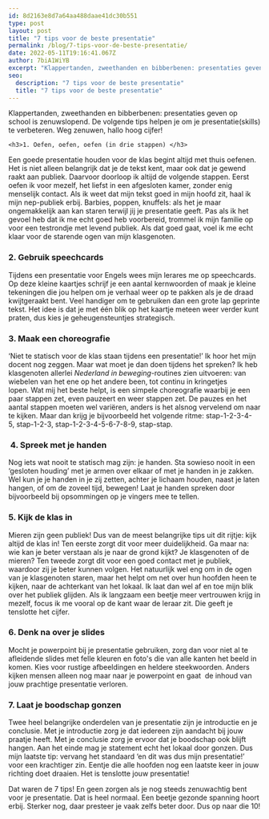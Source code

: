 ```yaml
---
id: 8d2163e8d7a64aa488daae41dc30b551
type: post
layout: post
title: "7 tips voor de beste presentatie"
permalink: /blog/7-tips-voor-de-beste-presentatie/
date: 2022-05-11T19:16:41.067Z
author: 7biA1WiYB
excerpt: "Klappertanden, zweethanden en bibberbenen: presentaties geven op school is zenuwslopend. De volgende tips helpen je om je presentatie(skills) te verbeteren. Weg zenuwen, hallo hoog cijfer!  "
seo:
  description: "7 tips voor de beste presentatie"
  title: "7 tips voor de beste presentatie"
---
```

Klappertanden, zweethanden en bibberbenen: presentaties geven op school is zenuwslopend. De volgende tips helpen je om je presentatie(skills) te verbeteren. Weg zenuwen, hallo hoog cijfer!  

    <h3>1. Oefen, oefen, oefen (in drie stappen) </h3>
<p>Een goede presentatie houden voor de klas begint altijd met thuis oefenen. Het is niet alleen belangrijk dat je de tekst kent, maar ook dat je gewend raakt aan publiek. Daarvoor doorloop ik altijd de volgende stappen. Eerst oefen ik voor mezelf, het liefst in een afgesloten kamer, zonder enig menselijk contact. Als ik weet dat mijn tekst goed in mijn hoofd zit, haal ik mijn nep-publiek erbij. Barbies, poppen, knuffels: als het je maar ongemakkelijk aan kan staren terwijl jij je presentatie geeft. Pas als ik het gevoel heb dat ik me echt goed heb voorbereid, trommel ik mijn familie op voor een testrondje met levend publiek. Als dat goed gaat, voel ik me echt klaar voor de starende ogen van mijn klasgenoten. </p>
<h3>2. Gebruik speechcards </h3>
<p>Tijdens een presentatie voor Engels wees mijn lerares me op speechcards. Op deze kleine kaartjes schrijf je een aantal kernwoorden of maak je kleine tekeningen die jou helpen om je verhaal weer op te pakken als je de draad kwijtgeraakt bent. Veel handiger om te gebruiken dan een grote lap geprinte tekst. Het idee is dat je met één blik op het kaartje meteen weer verder kunt praten, dus kies je geheugensteuntjes strategisch.</p>
<h3>3. Maak een choreografie </h3>
<p>‘Niet te statisch voor de klas staan tijdens een presentatie!’ Ik hoor het mijn docent nog zeggen. Maar wat moet je dan doen tijdens het spreken? Ik heb klasgenoten allerlei <em>Nederland in beweging</em>-routines zien uitvoeren: van wiebelen van het ene op het andere been, tot continu in kringetjes lopen. Wat mij het beste helpt, is een simpele choreografie waarbij je een paar stappen zet, even pauzeert en weer stappen zet. De pauzes en het aantal stappen moeten wel variëren, anders is het alsnog vervelend om naar te kijken. Maar dan krijg je bijvoorbeeld het volgende ritme: stap-1-2-3-4-5, stap-1-2-3, stap-1-2-3-4-5-6-7-8-9, stap-stap.</p>
<h3> 4. Spreek met je handen </h3>
<p>Nog iets wat nooit te statisch mag zijn: je handen. Sta sowieso nooit in een ‘gesloten houding’ met je armen over elkaar of met je handen in je zakken. Wel kun je je handen in je zij zetten, achter je lichaam houden, naast je laten hangen, of om de zoveel tijd, bewegen! Laat je handen spreken door bijvoorbeeld bij opsommingen op je vingers mee te tellen.</p>
<h3>5. Kijk de klas in </h3>
<p>Mieren zijn geen publiek! Dus van de meest belangrijke tips uit dit rijtje: kijk altijd de klas in! Ten eerste zorgt dit voor meer duidelijkheid. Ga maar na: wie kan je beter verstaan als je naar de grond kijkt? Je klasgenoten of de mieren? Ten tweede zorgt dit voor een goed contact met je publiek, waardoor zij je beter kunnen volgen. Het natuurlijk wel eng om in de ogen van je klasgenoten staren, maar het helpt om net over hun hoofden heen te kijken, naar de achterkant van het lokaal. Ik laat dan wel af en toe mijn blik over het publiek glijden. Als ik langzaam een beetje meer vertrouwen krijg in mezelf, focus ik me vooral op de kant waar de leraar zit. Die geeft je tenslotte het cijfer. </p>
<h3>6. Denk na over je slides </h3>
<p>Mocht je powerpoint bij je presentatie gebruiken, zorg dan voor niet al te afleidende slides met felle kleuren en foto's die van alle kanten het beeld in komen. Kies voor rustige afbeeldingen en heldere steekwoorden. Anders kijken mensen alleen nog maar naar je powerpoint en gaat  de inhoud van jouw prachtige presentatie verloren. </p>
<h3>7. Laat je boodschap gonzen</h3>
<p>Twee heel belangrijke onderdelen van je presentatie zijn je introductie en je conclusie. Met je introductie zorg je dat iedereen zijn aandacht bij jouw praatje heeft. Met je conclusie zorg je ervoor dat je boodschap ook blijft hangen. Aan het einde mag je statement echt het lokaal door gonzen. Dus mijn laatste tip: vervang het standaard ‘en dit was dus mijn presentatie!’ voor een krachtiger zin. Eentje die alle hoofden nog een laatste keer in jouw richting doet draaien. Het is tenslotte jouw presentatie! </p>
<p>Dat waren de 7 tips! En geen zorgen als je nog steeds zenuwachtig bent voor je presentatie. Dat is heel normaal. Een beetje gezonde spanning hoort erbij. Sterker nog, daar presteer je vaak zelfs beter door. Dus op naar die 10!</p>  
